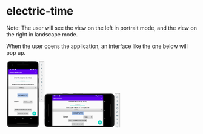 # electric-time

Note: The user will see the view on the left in portrait mode, and the view on the right in landscape mode. 

When the user opens the application, an interface like the one below will pop up. 

<img style="max-width: 100px; height: auto; " src = "images/initial(por).png"><img style="max-width: 200px; height: auto; " src = "images/initial(lan).png" >



